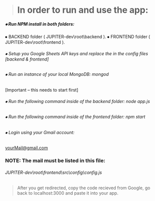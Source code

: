 > # In order to run and use the app:

##### ⦁	 Run NPM install in both folders:
⦁ BACKEND folder ( JUPITER-dev\root\backend ).
⦁ FRONTEND folder (  JUPITER-dev\root\frontend ).

###### ⦁	Setup you Google Sheets API keys and replace the in the config files [backend & frontend]

###### ⦁	Run an instance of  your local MongoDB: mongod	
[Important – this needs to start first]

###### ⦁	Run the following command inside of the backend folder: 	node app.js 

###### ⦁	Run the following command inside of the frontend folder:	npm start

###### ⦁	Login using your Gmail account: 
yourMail@gmail.com

### NOTE: The mail must be listed in this file:  
###### JUPITER-dev\root\frontend\src\config\config.js

> After you get redirected, copy the code recieved from Google, go back to localhost:3000 and paste it into your app.
